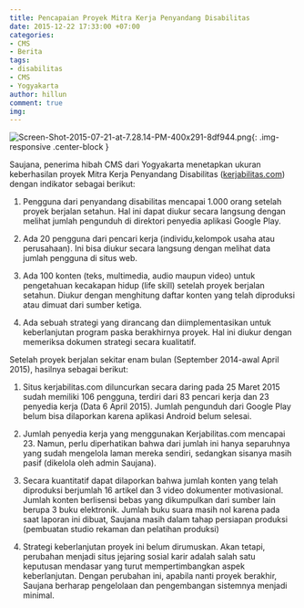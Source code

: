 ```yaml
---
title: Pencapaian Proyek Mitra Kerja Penyandang Disabilitas
date: 2015-12-22 17:33:00 +07:00
categories:
- CMS
- Berita
tags:
- disabilitas
- CMS
- Yogyakarta
author: hillun
comment: true
img: 
---
```


![Screen-Shot-2015-07-21-at-7.28.14-PM-400x291-8df944.png](/uploads/Screen-Shot-2015-07-21-at-7.28.14-PM-400x291-8df944.png){: .img-responsive .center-block }

Saujana, penerima hibah CMS dari Yogyakarta menetapkan ukuran keberhasilan proyek Mitra Kerja Penyandang Disabilitas ([kerjabilitas.com](http://www.kerjabilitas.com/)) dengan indikator sebagai berikut:

1. Pengguna dari penyandang disabilitas mencapai 1.000 orang setelah proyek berjalan setahun. Hal ini dapat diukur secara langsung dengan melihat jumlah pengunduh di direktori penyedia aplikasi Google Play.

2. Ada 20 pengguna dari pencari kerja (individu,kelompok usaha atau perusahaan). Ini bisa diukur secara langsung dengan melihat data jumlah pengguna di situs web.

3. Ada 100 konten (teks, multimedia, audio maupun video) untuk pengetahuan kecakapan hidup (life skill) setelah proyek berjalan setahun. Diukur dengan menghitung daftar konten yang telah diproduksi atau dimuat dari sumber ketiga.

4. Ada sebuah strategi yang dirancang dan diimplementasikan untuk keberlanjutan program paska berakhirnya proyek. Hal ini diukur dengan memeriksa dokumen strategi secara kualitatif.

Setelah proyek berjalan sekitar enam bulan (September 2014-awal April 2015), hasilnya sebagai berikut:

1. Situs kerjabilitas.com diluncurkan secara daring pada 25 Maret 2015  sudah memiliki 106 pengguna, terdiri dari 83 pencari kerja dan 23 penyedia kerja (Data 6 April 2015). Jumlah pengunduh dari Google Play belum bisa dilaporkan karena aplikasi Android belum selesai.

2. Jumlah penyedia kerja yang menggunakan Kerjabilitas.com mencapai 23. Namun, perlu diperhatikan bahwa dari jumlah ini hanya separuhnya yang sudah mengelola laman mereka sendiri, sedangkan sisanya masih pasif (dikelola oleh admin Saujana).

3. Secara kuantitatif dapat dilaporkan bahwa jumlah konten yang telah diproduksi berjumlah 16 artikel dan 3 video dokumenter motivasional. Jumlah konten berlisensi bebas yang dikumpulkan dari sumber lain berupa 3 buku elektronik. Jumlah buku suara masih nol karena pada saat laporan ini dibuat, Saujana masih dalam tahap persiapan produksi (pembuatan studio rekaman dan pelatihan produksi)

4. Strategi keberlanjutan proyek ini belum dirumuskan. Akan tetapi, perubahan menjadi situs jejaring sosial karir adalah salah satu keputusan mendasar yang  turut mempertimbangkan aspek keberlanjutan. Dengan perubahan ini, apabila nanti proyek berakhir, Saujana berharap pengelolaan dan pengembangan sistemnya menjadi minimal.